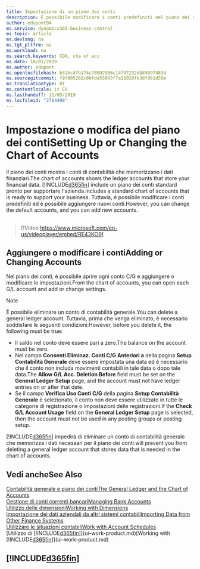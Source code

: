 ```yaml
---
title: Impostazione di un piano dei conti
description: È possibile modificare i conti predefiniti nel piano dei conti ed è possibile aggiungere nuovi conti.
author: edupont04
ms.service: dynamics365-business-central
ms.topic: article
ms.devlang: na
ms.tgt_pltfrm: na
ms.workload: na
ms.search.keywords: COA, cha of acc
ms.date: 10/01/2019
ms.author: edupont
ms.openlocfilehash: b31bc4fb174c78092986c14f97232d8498974834
ms.sourcegitcommit: f9f805282c86fda55843f7a11020fb3df861d50e
ms.translationtype: HT
ms.contentlocale: it-CH
ms.lasthandoff: 11/05/2019
ms.locfileid: "2764498"
---
```

# <a name="setting-up-or-changing-the-chart-of-accounts"></a><span data-ttu-id="d470c-103">Impostazione o modifica del piano dei conti</span><span class="sxs-lookup"><span data-stu-id="d470c-103">Setting Up or Changing the Chart of Accounts</span></span>
<span data-ttu-id="d470c-104">Il piano dei conti mostra i conti di contabilità che memorizzano i dati finanziari.</span><span class="sxs-lookup"><span data-stu-id="d470c-104">The chart of accounts shows the ledger accounts that store your financial data.</span></span> [!INCLUDE[d365fin](includes/d365fin_md.md)] <span data-ttu-id="d470c-105">include un piano dei conti standard pronto per supportare l'azienda.</span><span class="sxs-lookup"><span data-stu-id="d470c-105">includes a standard chart of accounts that is ready to support your business.</span></span>
<span data-ttu-id="d470c-106">Tuttavia, è possibile modificare i conti predefiniti ed è possibile aggiungere nuovi conti.</span><span class="sxs-lookup"><span data-stu-id="d470c-106">However, you can change the default accounts, and you can add new accounts.</span></span> 
<br><br>  
> [!Video https://www.microsoft.com/en-us/videoplayer/embed/RE43KO9]


## <a name="adding-or-changing-accounts"></a><span data-ttu-id="d470c-107">Aggiungere o modificare i conti</span><span class="sxs-lookup"><span data-stu-id="d470c-107">Adding or Changing Accounts</span></span>
<span data-ttu-id="d470c-108">Nel piano dei conti, è possibile aprire ogni conto C/G e aggiungere o modificare le impostazioni.</span><span class="sxs-lookup"><span data-stu-id="d470c-108">From the chart of accounts, you can open each G/L account and add or change settings.</span></span>

> [!NOTE]  
>   <span data-ttu-id="d470c-109">È possibile eliminare un conto di contabilità generale.</span><span class="sxs-lookup"><span data-stu-id="d470c-109">You can delete a general ledger account.</span></span> <span data-ttu-id="d470c-110">Tuttavia, prima che venga eliminato, è necessario soddisfare le seguenti condizioni:</span><span class="sxs-lookup"><span data-stu-id="d470c-110">However, before you delete it, the following must be true:</span></span>  
>  
>   * <span data-ttu-id="d470c-111">Il saldo nel conto deve essere pari a zero.</span><span class="sxs-lookup"><span data-stu-id="d470c-111">The balance on the account must be zero.</span></span>  
>   * <span data-ttu-id="d470c-112">Nel campo **Consenti Eliminaz. Conti C/G Anteriori a** della pagina **Setup Contabilità Generale** deve essere impostata una data ed è necessario che il conto non includa movimenti contabili in tale data o dopo tale data.</span><span class="sxs-lookup"><span data-stu-id="d470c-112">The **Allow G/L Acc. Deletion Before** field must be set on the **General Ledger Setup** page, and the account must not have ledger entries on or after that date.</span></span>  
>   * <span data-ttu-id="d470c-113">Se il campo **Verifica Uso Conti C/G** della pagina **Setup Contabilità Generale** è selezionato, il conto non deve essere utilizzato in tutte le categorie di registrazione o impostazioni delle registrazioni.</span><span class="sxs-lookup"><span data-stu-id="d470c-113">If the **Check G/L Account Usage** field on the **General Ledger Setup** page is selected, then the account must not be used in any posting groups or posting setup.</span></span>  

[!INCLUDE[d365fin](includes/d365fin_md.md)] <span data-ttu-id="d470c-114">impedirà di eliminare un conto di contabilità generale che memorizza i dati necessari per il piano dei conti.</span><span class="sxs-lookup"><span data-stu-id="d470c-114">will prevent you from deleting a general ledger account that stores data that is needed in the chart of accounts.</span></span>  

## <a name="see-also"></a><span data-ttu-id="d470c-115">Vedi anche</span><span class="sxs-lookup"><span data-stu-id="d470c-115">See Also</span></span>
[<span data-ttu-id="d470c-116">Contabilità generale e piano dei conti</span><span class="sxs-lookup"><span data-stu-id="d470c-116">The General Ledger and the Chart of Accounts</span></span>](finance-general-ledger.md)  
[<span data-ttu-id="d470c-117">Gestione di conti correnti bancari</span><span class="sxs-lookup"><span data-stu-id="d470c-117">Managing Bank Accounts</span></span>](bank-manage-bank-accounts.md)  
[<span data-ttu-id="d470c-118">Utilizzo delle dimensioni</span><span class="sxs-lookup"><span data-stu-id="d470c-118">Working with Dimensions</span></span>](finance-dimensions.md)  
[<span data-ttu-id="d470c-119">Importazione dei dati aziendali da altri sistemi contabili</span><span class="sxs-lookup"><span data-stu-id="d470c-119">Importing Data from Other Finance Systems</span></span>](across-import-data-configuration-packages.md)  
[<span data-ttu-id="d470c-120">Utilizzare le situazioni contabili</span><span class="sxs-lookup"><span data-stu-id="d470c-120">Work with Account Schedules</span></span>](bi-how-work-account-schedule.md)  
<span data-ttu-id="d470c-121">[Utilizzo di [!INCLUDE[d365fin](includes/d365fin_md.md)]](ui-work-product.md)</span><span class="sxs-lookup"><span data-stu-id="d470c-121">[Working with [!INCLUDE[d365fin](includes/d365fin_md.md)]](ui-work-product.md)</span></span>  

## [!INCLUDE[d365fin](includes/free_trial_md.md)]
